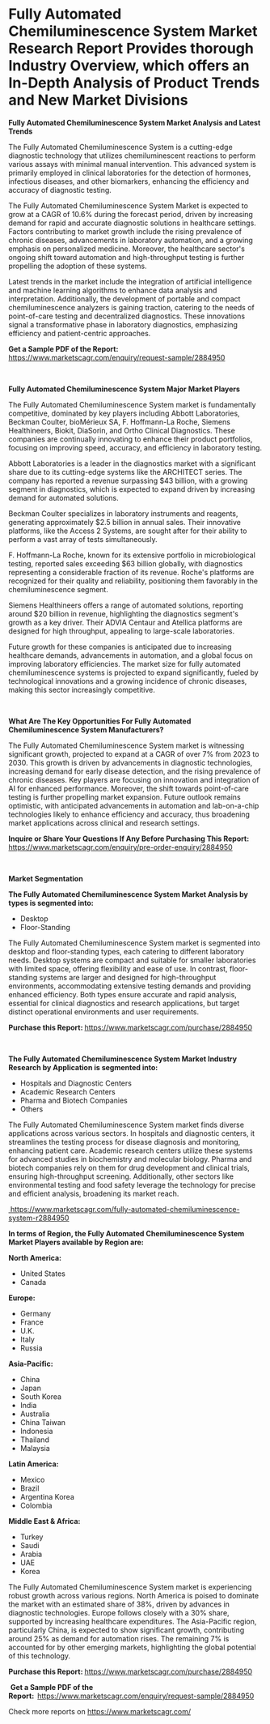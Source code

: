<p><h1>Fully Automated Chemiluminescence System Market Research Report Provides thorough Industry Overview, which offers an In-Depth Analysis of Product Trends and New Market Divisions</h1></p><p><strong>Fully Automated Chemiluminescence System Market Analysis and Latest Trends</strong></p>
<p><p>The Fully Automated Chemiluminescence System is a cutting-edge diagnostic technology that utilizes chemiluminescent reactions to perform various assays with minimal manual intervention. This advanced system is primarily employed in clinical laboratories for the detection of hormones, infectious diseases, and other biomarkers, enhancing the efficiency and accuracy of diagnostic testing.</p><p>The Fully Automated Chemiluminescence System Market is expected to grow at a CAGR of 10.6% during the forecast period, driven by increasing demand for rapid and accurate diagnostic solutions in healthcare settings. Factors contributing to market growth include the rising prevalence of chronic diseases, advancements in laboratory automation, and a growing emphasis on personalized medicine. Moreover, the healthcare sector's ongoing shift toward automation and high-throughput testing is further propelling the adoption of these systems.</p><p>Latest trends in the market include the integration of artificial intelligence and machine learning algorithms to enhance data analysis and interpretation. Additionally, the development of portable and compact chemiluminescence analyzers is gaining traction, catering to the needs of point-of-care testing and decentralized diagnostics. These innovations signal a transformative phase in laboratory diagnostics, emphasizing efficiency and patient-centric approaches.</p></p>
<p><strong>Get a Sample PDF of the Report:&nbsp;</strong> <a href="https://www.marketscagr.com/enquiry/request-sample/2884950?utm_campaign=2795&utm_medium=2&utm_source=Github&utm_content=ia&utm_term=13032025&utm_id=fully-automated-chemiluminescence-system">https://www.marketscagr.com/enquiry/request-sample/2884950</a></p>
<p>&nbsp;</p>
<p><strong>Fully Automated Chemiluminescence System Major Market Players</strong></p>
<p><p>The Fully Automated Chemiluminescence System market is fundamentally competitive, dominated by key players including Abbott Laboratories, Beckman Coulter, bioMérieux SA, F. Hoffmann-La Roche, Siemens Healthineers, Biokit, DiaSorin, and Ortho Clinical Diagnostics. These companies are continually innovating to enhance their product portfolios, focusing on improving speed, accuracy, and efficiency in laboratory testing.</p><p>Abbott Laboratories is a leader in the diagnostics market with a significant share due to its cutting-edge systems like the ARCHITECT series. The company has reported a revenue surpassing $43 billion, with a growing segment in diagnostics, which is expected to expand driven by increasing demand for automated solutions.</p><p>Beckman Coulter specializes in laboratory instruments and reagents, generating approximately $2.5 billion in annual sales. Their innovative platforms, like the Access 2 Systems, are sought after for their ability to perform a vast array of tests simultaneously.</p><p>F. Hoffmann-La Roche, known for its extensive portfolio in microbiological testing, reported sales exceeding $63 billion globally, with diagnostics representing a considerable fraction of its revenue. Roche's platforms are recognized for their quality and reliability, positioning them favorably in the chemiluminescence segment.</p><p>Siemens Healthineers offers a range of automated solutions, reporting around $20 billion in revenue, highlighting the diagnostics segment's growth as a key driver. Their ADVIA Centaur and Atellica platforms are designed for high throughput, appealing to large-scale laboratories.</p><p>Future growth for these companies is anticipated due to increasing healthcare demands, advancements in automation, and a global focus on improving laboratory efficiencies. The market size for fully automated chemiluminescence systems is projected to expand significantly, fueled by technological innovations and a growing incidence of chronic diseases, making this sector increasingly competitive.</p></p>
<p>&nbsp;</p>
<p><strong>What Are The Key Opportunities For Fully Automated Chemiluminescence System Manufacturers?</strong></p>
<p><p>The Fully Automated Chemiluminescence System market is witnessing significant growth, projected to expand at a CAGR of over 7% from 2023 to 2030. This growth is driven by advancements in diagnostic technologies, increasing demand for early disease detection, and the rising prevalence of chronic diseases. Key players are focusing on innovation and integration of AI for enhanced performance. Moreover, the shift towards point-of-care testing is further propelling market expansion. Future outlook remains optimistic, with anticipated advancements in automation and lab-on-a-chip technologies likely to enhance efficiency and accuracy, thus broadening market applications across clinical and research settings.</p></p>
<p><strong>Inquire or Share Your Questions If Any Before Purchasing This Report:</strong> <a href="https://www.marketscagr.com/enquiry/pre-order-enquiry/2884950?utm_campaign=2795&utm_medium=2&utm_source=Github&utm_content=ia&utm_term=13032025&utm_id=fully-automated-chemiluminescence-system">https://www.marketscagr.com/enquiry/pre-order-enquiry/2884950</a></p>
<p>&nbsp;</p>
<p><strong>Market Segmentation</strong></p>
<p><strong>The Fully Automated Chemiluminescence System Market Analysis by types is segmented into:</strong></p>
<p><ul><li>Desktop</li><li>Floor-Standing</li></ul></p>
<p><p>The Fully Automated Chemiluminescence System market is segmented into desktop and floor-standing types, each catering to different laboratory needs. Desktop systems are compact and suitable for smaller laboratories with limited space, offering flexibility and ease of use. In contrast, floor-standing systems are larger and designed for high-throughput environments, accommodating extensive testing demands and providing enhanced efficiency. Both types ensure accurate and rapid analysis, essential for clinical diagnostics and research applications, but target distinct operational environments and user requirements.</p></p>
<p><strong>Purchase this Report:&nbsp;</strong><a href="https://www.marketscagr.com/purchase/2884950?utm_campaign=2795&utm_medium=2&utm_source=Github&utm_content=ia&utm_term=13032025&utm_id=fully-automated-chemiluminescence-system">https://www.marketscagr.com/purchase/2884950</a></p>
<p>&nbsp;</p>
<p><strong>The Fully Automated Chemiluminescence System Market Industry Research by Application is segmented into:</strong></p>
<p><ul><li>Hospitals and Diagnostic Centers</li><li>Academic Research Centers</li><li>Pharma and Biotech Companies</li><li>Others</li></ul></p>
<p><p>The Fully Automated Chemiluminescence System market finds diverse applications across various sectors. In hospitals and diagnostic centers, it streamlines the testing process for disease diagnosis and monitoring, enhancing patient care. Academic research centers utilize these systems for advanced studies in biochemistry and molecular biology. Pharma and biotech companies rely on them for drug development and clinical trials, ensuring high-throughput screening. Additionally, other sectors like environmental testing and food safety leverage the technology for precise and efficient analysis, broadening its market reach.</p></p>
<p><a href="https://www.marketscagr.com/fully-automated-chemiluminescence-system-r2884950?utm_campaign=2795&utm_medium=2&utm_source=Github&utm_content=ia&utm_term=13032025&utm_id=fully-automated-chemiluminescence-system">&nbsp;https://www.marketscagr.com/fully-automated-chemiluminescence-system-r2884950</a></p>
<p><strong>In terms of Region, the Fully Automated Chemiluminescence System Market Players available by Region are:</strong></p>
<p>
    <p> <strong> North America: </strong>
        <ul>
            <li>United States</li>
            <li>Canada</li>
        </ul>
        </p> 
    <p> <strong> Europe: </strong>
        <ul>
            <li>Germany</li>
            <li>France</li>
            <li>U.K.</li>
            <li>Italy</li>
            <li>Russia</li>
        </ul>
        </p> 
    <p> <strong> Asia-Pacific: </strong>
        <ul>
            <li>China</li>
            <li>Japan</li>
            <li>South Korea</li>
            <li>India</li>
            <li>Australia</li>
            <li>China Taiwan</li>
            <li>Indonesia</li>
            <li>Thailand</li>
            <li>Malaysia</li>
        </ul>
        </p> 
    <p> <strong> Latin America: </strong>
        <ul>
            <li>Mexico</li>
            <li>Brazil</li>
            <li>Argentina Korea</li>
            <li>Colombia</li>
        </ul>
        </p> 
    <p> <strong> Middle East & Africa: </strong>
        <ul>
            <li>Turkey</li>
            <li>Saudi</li>
            <li>Arabia</li>
            <li>UAE</li>
            <li>Korea</li>
        </ul>
    </p>
    </p>
<p><p>The Fully Automated Chemiluminescence System market is experiencing robust growth across various regions. North America is poised to dominate the market with an estimated share of 38%, driven by advances in diagnostic technologies. Europe follows closely with a 30% share, supported by increasing healthcare expenditures. The Asia-Pacific region, particularly China, is expected to show significant growth, contributing around 25% as demand for automation rises. The remaining 7% is accounted for by other emerging markets, highlighting the global potential of this technology.</p></p>
<p><strong>Purchase this Report: </strong><a href="https://www.marketscagr.com/purchase/2884950?utm_campaign=2795&utm_medium=2&utm_source=Github&utm_content=ia&utm_term=13032025&utm_id=fully-automated-chemiluminescence-system">https://www.marketscagr.com/purchase/2884950</a></p>
<p>&nbsp;<strong>Get a Sample PDF of the Report:&nbsp;&nbsp;</strong><a href="https://www.marketscagr.com/enquiry/request-sample/2884950?utm_campaign=2795&utm_medium=2&utm_source=Github&utm_content=ia&utm_term=13032025&utm_id=fully-automated-chemiluminescence-system">https://www.marketscagr.com/enquiry/request-sample/2884950</a></p>
<p><strong></strong></p>
<p>Check more reports on <a href="https://www.marketscagr.com/?utm_campaign=2795&utm_medium=2&utm_source=Github&utm_content=ia&utm_term=13032025&utm_id=fully-automated-chemiluminescence-system">https://www.marketscagr.com/</a></p>